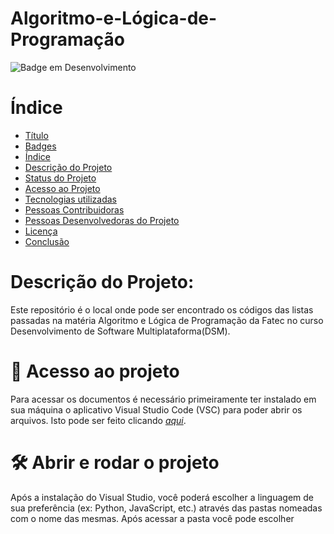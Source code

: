 # Algoritmo-e-Lógica-de-Programação
![Badge em Desenvolvimento](http://img.shields.io/static/v1?label=STATUS&message=EM%20DESENVOLVIMENTO&color=GREEN&style=for-the-badge)

# Índice 

* [Título](#Título)
* [Badges](#badges)
* [Índice](#índice)
* [Descrição do Projeto](#descrição-do-projeto)
* [Status do Projeto](#status-do-Projeto)
* [Acesso ao Projeto](#acesso-ao-projeto)
* [Tecnologias utilizadas](#tecnologias-utilizadas)
* [Pessoas Contribuidoras](#pessoas-contribuidoras)
* [Pessoas Desenvolvedoras do Projeto](#pessoas-desenvolvedoras)
* [Licença](#licença)
* [Conclusão](#conclusão)

# Descrição do Projeto: 
Este repositório é o local onde pode ser encontrado os códigos das listas passadas na matéria Algoritmo e Lógica de Programação da Fatec no curso Desenvolvimento de Software Multiplataforma(DSM).

# 📁 Acesso ao projeto

Para acessar os documentos é necessário primeiramente ter instalado em sua máquina o aplicativo Visual Studio Code (VSC) para poder abrir os arquivos. Isto pode ser feito clicando *[aqui](https://code.visualstudio.com/download)*.

# 🛠️ Abrir e rodar o projeto

Após a instalação do Visual Studio, você poderá escolher a linguagem de sua preferência (ex: Python, JavaScript, etc.) através das pastas nomeadas com o nome das mesmas. Após acessar a pasta você pode escolher
